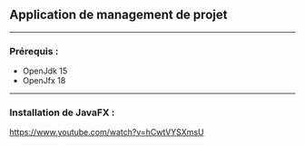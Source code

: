 ## Application de management de projet

---
### Prérequis :

- OpenJdk 15
- OpenJfx 18

---
### Installation de JavaFX :

https://www.youtube.com/watch?v=hCwtVYSXmsU



